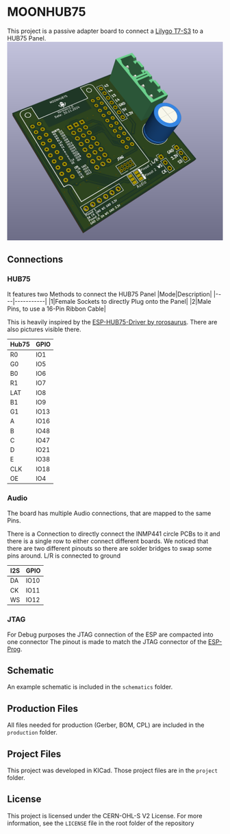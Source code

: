# MOONHUB75

This project is a passive adapter board to connect a [Lilygo T7-S3](https://lilygo.cc/products/t7-s3) to a HUB75 Panel. 
![adapter](./images/hub75s3.png)
## Connections

### HUB75
It features two Methods to connect the HUB75 Panel
|Mode|Description|
|----|-----------|
|1|Female Sockets to directly Plug onto the Panel|
|2|Male Pins, to use a 16-Pin Ribbon Cable|

This is heavily inspired by the [ESP-HUB75-Driver by rorosaurus](https://github.com/rorosaurus/esp32-hub75-driver/). There are also pictures visible there.

|Hub75|GPIO|
|--|--|
|R0|IO1|
|G0|IO5|
|B0|IO6|
|R1|IO7|
|LAT|IO8|
|B1|IO9|
|G1|IO13|
|A|IO16|
|B|IO48|
|C|IO47|
|D|IO21|
|E|IO38|
|CLK|IO18|
|OE|IO4|

### Audio
The board has multiple Audio connections, that are mapped to the same Pins. 

There is a Connection to directly connect the INMP441 circle PCBs to it and there is a single row to either connect different boards. We noticed that there are two different pinouts so there are solder bridges to swap some pins around. L/R is connected to ground

|I2S|GPIO|
|--|--|
|DA|IO10|
|CK|IO11|
|WS|IO12|

### JTAG

For Debug purposes the JTAG connection of the ESP are compacted into one connector
The pinout is made to match the JTAG connector of the [ESP-Prog](https://docs.espressif.com/projects/esp-iot-solution/en/latest/hw-reference/ESP-Prog_guide.html). 


## Schematic

An example schematic is included in the `schematics` folder.

## Production Files

All files needed for production (Gerber, BOM, CPL) are included in the `production` folder.

## Project Files

This project was developed in KICad. Those project files are in the `project` folder.

## License

This project is licensed under the CERN-OHL-S V2 License. For more information, see the `LICENSE` file in the root folder of the repository
